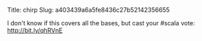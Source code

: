 Title: chirp
Slug: a403439a6a5fe8436c27b52142356655

I don't know if this covers all the bases, but cast your #scala vote: <a href="http://bit.ly/qhRVnE">http://bit.ly/qhRVnE</a>

